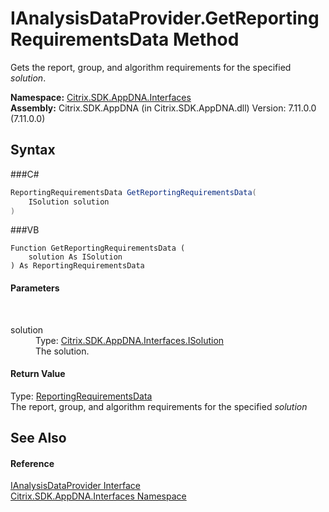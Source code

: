 # IAnalysisDataProvider.GetReportingRequirementsData Method 
 

Gets the report, group, and algorithm requirements for the specified *solution*.

**Namespace:**&nbsp;<a href="N_Citrix_SDK_AppDNA_Interfaces">Citrix.SDK.AppDNA.Interfaces</a><br />**Assembly:**&nbsp;Citrix.SDK.AppDNA (in Citrix.SDK.AppDNA.dll) Version: 7.11.0.0 (7.11.0.0)

## Syntax

###C#
```csharp
ReportingRequirementsData GetReportingRequirementsData(
	ISolution solution
)
```

###VB
```vbnet
Function GetReportingRequirementsData ( 
	solution As ISolution
) As ReportingRequirementsData
```


#### Parameters
&nbsp;<dl><dt>solution</dt><dd>Type: <a href="T_Citrix_SDK_AppDNA_Interfaces_ISolution">Citrix.SDK.AppDNA.Interfaces.ISolution</a><br />The solution.</dd></dl>

#### Return Value
Type: <a href="T_Citrix_SDK_AppDNA_Reporting_ReportingRequirementsData">ReportingRequirementsData</a><br />The report, group, and algorithm requirements for the specified *solution*

## See Also


#### Reference
<a href="T_Citrix_SDK_AppDNA_Interfaces_IAnalysisDataProvider">IAnalysisDataProvider Interface</a><br /><a href="N_Citrix_SDK_AppDNA_Interfaces">Citrix.SDK.AppDNA.Interfaces Namespace</a><br />